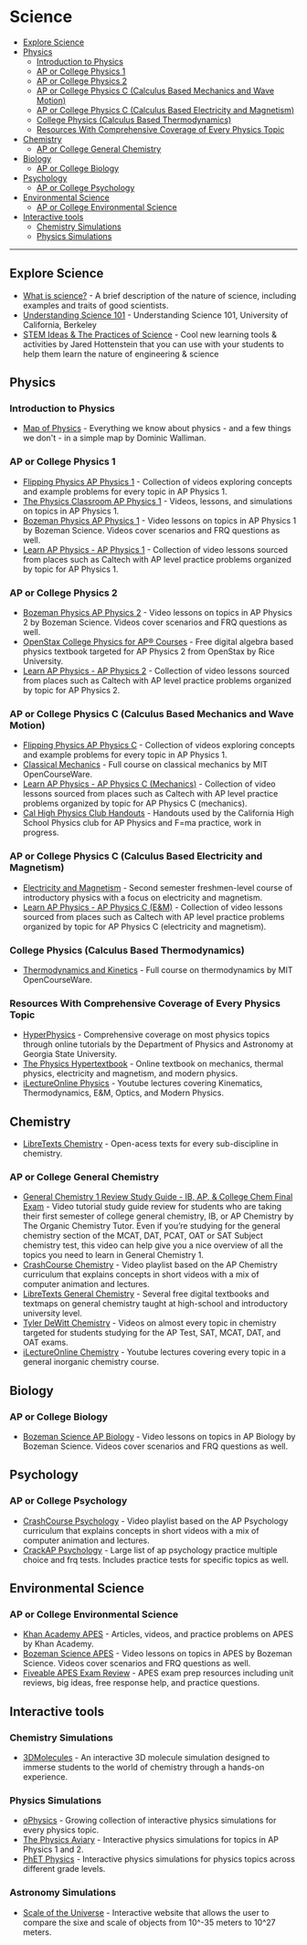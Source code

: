 # Science

- [Explore Science](#explore-science)
- [Physics](#physics)
  - [Introduction to Physics](#introduction-to-physics)
  - [AP or College Physics 1](#ap-or-college-physics-1)
  - [AP or College Physics 2](#ap-or-college-physics-2)
  - [AP or College Physics C (Calculus Based Mechanics and Wave Motion)](#ap-or-college-physics-c-calculus-based-mechanics-and-wave-motion)
  - [AP or College Physics C (Calculus Based Electricity and Magnetism)](#ap-or-college-physics-c-calculus-based-electricity-and-magnetism)
  - [College Physics (Calculus Based Thermodynamics)](#college-physics-calculus-based-thermodynamics)
  - [Resources With Comprehensive Coverage of Every Physics Topic](#resources-with-comprehensive-coverage-of-every-physics-topic)
- [Chemistry](#chemistry)
  - [AP or College General Chemistry](#ap-or-college-general-chemistry)
- [Biology](#biology)
  - [AP or College Biology](#ap-or-college-biology)
- [Psychology](#psychology)
  - [AP or College Psychology](#ap-or-college-psychology)
- [Environmental Science](#environmental-science)
  - [AP or College Environmental Science](#ap-or-college-environmental-science)
- [Interactive tools](#interactive-tools)
  - [Chemistry Simulations](#chemistry-simulations)
  - [Physics Simulations](#physics-simulations)

---

## Explore Science
- [What is science?](https://youtu.be/TclBJZuUAOY) - A brief description of the nature of science, including examples and traits of good scientists.
- [Understanding Science 101](https://undsci.berkeley.edu/understanding-science-101/what-is-science/) - Understanding Science 101, University of California, Berkeley
- [STEM Ideas & The Practices of Science](https://www.youtube.com/playlist?list=PLat8Jejmdx1sfzUPWL-lI6WbT109A7PC_) - Cool new learning tools & activities by Jared Hottenstein that you can use with your students to help them learn the nature of engineering & science
  
## Physics

### Introduction to Physics
- [Map of Physics](https://youtu.be/ZihywtixUYo) - Everything we know about physics - and a few things we don't - in a simple map by Dominic Walliman.

### AP or College Physics 1
- [Flipping Physics AP Physics 1](https://www.flippingphysics.com/ap-physics-1.html) - Collection of videos exploring concepts and example problems for every topic in AP Physics 1.
- [The Physics Classroom AP Physics 1](https://www.physicsclassroom.com/class) - Videos, lessons, and simulations on topics in AP Physics 1.
- [Bozeman Physics AP Physics 1](https://www.bozemanscience.com/ap-physics-1-video-list) - Video lessons on topics in AP Physics 1 by Bozeman Science. Videos cover scenarios and FRQ questions as well.
- [Learn AP Physics - AP Physics 1](https://www.learnapphysics.com/apphysics1and2/index.html) - Collection of video lessons sourced from places such as Caltech with AP level practice problems organized by topic for AP Physics 1.

### AP or College Physics 2
- [Bozeman Physics AP Physics 2](https://www.bozemanscience.com/ap-physics-2-video-list) - Video lessons on topics in AP Physics 2 by Bozeman Science. Videos cover scenarios and FRQ questions as well.
- [OpenStax College Physics for AP® Courses](https://openstax.org/details/books/college-physics-ap-courses-2e) - Free digital algebra based physics textbook targeted for AP Physics 2 from OpenStax by Rice University.
- [Learn AP Physics - AP Physics 2](https://www.learnapphysics.com/apphysics1and2/index.html) - Collection of video lessons sourced from places such as Caltech with AP level practice problems organized by topic for AP Physics 2.

### AP or College Physics C (Calculus Based Mechanics and Wave Motion)
- [Flipping Physics AP Physics C](https://www.flippingphysics.com/ap-physics-c.html) - Collection of videos exploring concepts and example problems for every topic in AP Physics 1.
- [Classical Mechanics](https://ocw.mit.edu/courses/8-01sc-classical-mechanics-fall-2016/) - Full course on classical mechanics by MIT OpenCourseWare.
- [Learn AP Physics - AP Physics C (Mechanics)](https://www.learnapphysics.com/apphysicsc/index.html) - Collection of video lessons sourced from places such as Caltech with AP level practice problems organized by topic for AP Physics C (mechanics).
- [Cal High Physics Club Handouts](https://drive.google.com/drive/u/0/folders/1LFX6zXA9H_btR7uX6aV49yy6sa_0i5dQ) - Handouts used by the California High School Physics club for AP Physics and F=ma practice, work in progress. 

### AP or College Physics C (Calculus Based Electricity and Magnetism)
- [Electricity and Magnetism](https://ocw.mit.edu/courses/8-02-physics-ii-electricity-and-magnetism-spring-2007/) - Second semester freshmen-level course of introductory physics with a focus on electricity and magnetism.
- [Learn AP Physics - AP Physics C (E&M)](https://www.learnapphysics.com/apphysicsc/index.html) - Collection of video lessons sourced from places such as Caltech with AP level practice problems organized by topic for AP Physics C (electricity and magnetism).

### College Physics (Calculus Based Thermodynamics)
- [Thermodynamics and Kinetics](https://ocw.mit.edu/courses/5-60-thermodynamics-kinetics-spring-2008/) - Full course on thermodynamics by MIT OpenCourseWare.

### Resources With Comprehensive Coverage of Every Physics Topic
- [HyperPhysics](http://hyperphysics.phy-astr.gsu.edu/hbase/hph.html) - Comprehensive coverage on most physics topics through online tutorials by the Department of Physics and Astronomy at Georgia State University.
- [The Physics Hypertextbook](https://physics.info) - Online textbook on mechanics, thermal physics, electricity and magnetism, and modern physics.
- [iLectureOnline Physics](http://www.ilectureonline.com/lectures/subject/PHYSICS) - Youtube lectures covering Kinematics, Thermodynamics, E&M, Optics, and Modern Physics.

## Chemistry
- [LibreTexts Chemistry](https://chem.libretexts.org/Bookshelves) - Open-acess texts for every sub-discipline in chemistry.

### AP or College General Chemistry
- [General Chemistry 1 Review Study Guide - IB, AP, & College Chem Final Exam](https://www.youtube.com/watch?v=5yw1YH7YA7c) - Video tutorial study guide review for students who are taking their first semester of college general chemistry, IB, or AP Chemistry by The Organic Chemistry Tutor. Even if you’re studying for the general chemistry section of the MCAT, DAT, PCAT, OAT or SAT Subject chemistry test, this video can help give you a nice overview of all the topics you need to learn in General Chemistry 1.
- [CrashCourse Chemistry](https://www.youtube.com/playlist?list=PL8dPuuaLjXtPHzzYuWy6fYEaX9mQQ8oGr) - Video playlist based on the AP Chemistry curriculum that explains concepts in short videos with a mix of computer animation and lectures.
- [LibreTexts General Chemistry](https://chem.libretexts.org/Bookshelves/General_Chemistry) - Several free digital textbooks and textmaps on general chemistry taught at high-school and introductory university level.
- [Tyler DeWitt Chemistry](https://www.youtube.com/user/tdewitt451/featured) - Videos on almost every topic in chemistry targeted for students studying for the AP Test, SAT, MCAT, DAT, and OAT exams.
- [iLectureOnline Chemistry](http://www.ilectureonline.com/lectures/subject/CHEMISTRY) - Youtube lectures covering every topic in a general inorganic chemistry course.

## Biology

### AP or College Biology 
- [Bozeman Science AP Biology](https://www.bozemanscience.com/ap-biology) - Video lessons on topics in AP Biology by Bozeman Science. Videos cover scenarios and FRQ questions as well.

## Psychology

### AP or College Psychology
- [CrashCourse Psychology](https://www.youtube.com/playlist?list=PL8dPuuaLjXtOPRKzVLY0jJY-uHOH9KVU6) - Video playlist based on the AP Psychology curriculum that explains concepts in short videos with a mix of computer animation and lectures.
- [CrackAP Psychology](https://www.crackap.com/ap/psychology/) - Large list of ap psychology practice multiple choice and frq tests. Includes practice tests for specific topics as well.

## Environmental Science

### AP or College Environmental Science
- [Khan Academy APES](https://www.khanacademy.org/science/ap-college-environmental-science) - Articles, videos, and practice problems on APES by Khan Academy.
- [Bozeman Science APES](https://www.bozemanscience.com/ap-environmental-science) - Video lessons on topics in APES by Bozeman Science. Videos cover scenarios and FRQ questions as well.
- [Fiveable APES Exam Review](https://library.fiveable.me/ap-enviro) - APES exam prep resources including unit reviews, big ideas, free response help, and practice questions.

## Interactive tools

### Chemistry Simulations
- [3DMolecules](https://apps.apple.com/app/id1639183447) - An interactive 3D molecule simulation designed to immerse students to the world of chemistry through a hands-on experience.

### Physics Simulations
- [oPhysics](https://ophysics.com/index.html) - Growing collection of interactive physics simulations for every physics topic.
- [The Physics Aviary](https://www.thephysicsaviary.com) - Interactive physics simulations for topics in AP Physics 1 and 2.
- [PhET Physics](https://phet.colorado.edu/en/simulations/filter?subjects=physics&type=html,prototype) - Interactive physics simulations for physics topics across different grade levels.

### Astronomy Simulations
  - [Scale of the Universe](https://scaleofuniverse.com/) - Interactive website that allows the user to compare the sixe and scale of objects from 10^-35 meters to 10^27 meters.
